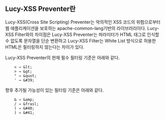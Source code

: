 ## Lucy-XSS Preventer란 
Lucy-XSS(Cross Site Scripting) Preventer는 악의적인 XSS 코드의 위험으로부터 웹 애플리케이션을 보호하는 
apache-common-lang기반의 라이브러리이다. Lucy-XSS Filter와의 차이점은 
Lucy-XSS Preventer는 파라미터가 HTML 태그로 인식할 수 없도록 문자열을 단순 변환하고
Lucy-XSS Filter는 White List 방식으로 허용한 HTML은 필터링하지 않는다는 차이가 있다.

Lucy-XSS Preventer의 현재 필수 필터링 기준은 아래와 같다.
```
	< → &lt; 
	> → &gt; 
	" → &quot; 
	' → &#39;
```	

향후 추가될 가능성이 있는 필터링 기준은 아래와 같다.
```	
	& → &amp; 
	/ → &frasl; 
	( → &#40; 
	) → &#41;
```	

